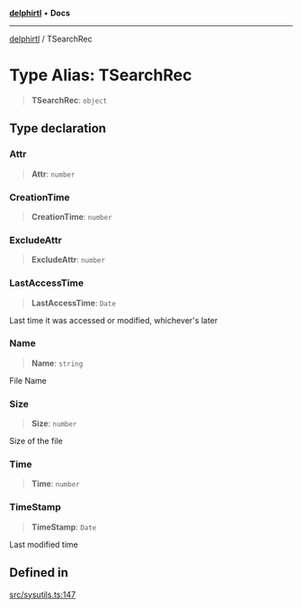 [**delphirtl**](../README.md) • **Docs**

***

[delphirtl](../globals.md) / TSearchRec

# Type Alias: TSearchRec

> **TSearchRec**: `object`

## Type declaration

### Attr

> **Attr**: `number`

### CreationTime

> **CreationTime**: `number`

### ExcludeAttr

> **ExcludeAttr**: `number`

### LastAccessTime

> **LastAccessTime**: `Date`

Last time it was accessed or modified, whichever's later

### Name

> **Name**: `string`

File Name

### Size

> **Size**: `number`

Size of the file

### Time

> **Time**: `number`

### TimeStamp

> **TimeStamp**: `Date`

Last modified time

## Defined in

[src/sysutils.ts:147](https://github.com/chuacw/delphirtl/blob/fec3f5d663dd7c36654525a8693564dece7e3b0d/src/sysutils.ts#L147)
